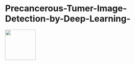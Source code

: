 # Precancerous-Tumer-Image-Detection-by-Deep-Learning-
<img src="https://framapic.org/2d92douQSspo/xBDpaYAHrs2P.png" width="100">

